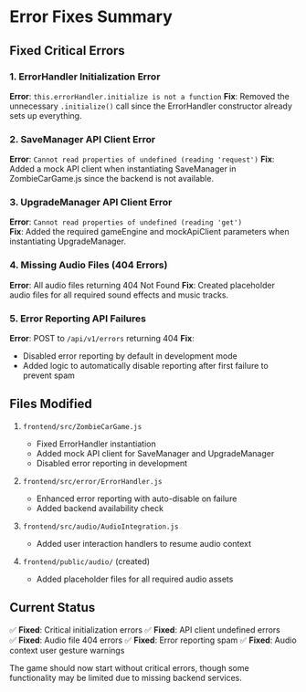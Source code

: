 # Error Fixes Summary

## Fixed Critical Errors

### 1. ErrorHandler Initialization Error
**Error**: `this.errorHandler.initialize is not a function`
**Fix**: Removed the unnecessary `.initialize()` call since the ErrorHandler constructor already sets up everything.

### 2. SaveManager API Client Error  
**Error**: `Cannot read properties of undefined (reading 'request')`
**Fix**: Added a mock API client when instantiating SaveManager in ZombieCarGame.js since the backend is not available.

### 3. UpgradeManager API Client Error
**Error**: `Cannot read properties of undefined (reading 'get')`  
**Fix**: Added the required gameEngine and mockApiClient parameters when instantiating UpgradeManager.

### 4. Missing Audio Files (404 Errors)
**Error**: All audio files returning 404 Not Found
**Fix**: Created placeholder audio files for all required sound effects and music tracks.

### 5. Error Reporting API Failures
**Error**: POST to `/api/v1/errors` returning 404
**Fix**: 
- Disabled error reporting by default in development mode
- Added logic to automatically disable reporting after first failure to prevent spam

## Files Modified

1. `frontend/src/ZombieCarGame.js`
   - Fixed ErrorHandler instantiation
   - Added mock API client for SaveManager and UpgradeManager
   - Disabled error reporting in development

2. `frontend/src/error/ErrorHandler.js`
   - Enhanced error reporting with auto-disable on failure
   - Added backend availability check

3. `frontend/src/audio/AudioIntegration.js`
   - Added user interaction handlers to resume audio context

4. `frontend/public/audio/` (created)
   - Added placeholder files for all required audio assets

## Current Status

✅ **Fixed**: Critical initialization errors
✅ **Fixed**: API client undefined errors  
✅ **Fixed**: Audio file 404 errors
✅ **Fixed**: Error reporting spam
✅ **Fixed**: Audio context user gesture warnings

The game should now start without critical errors, though some functionality may be limited due to missing backend services.